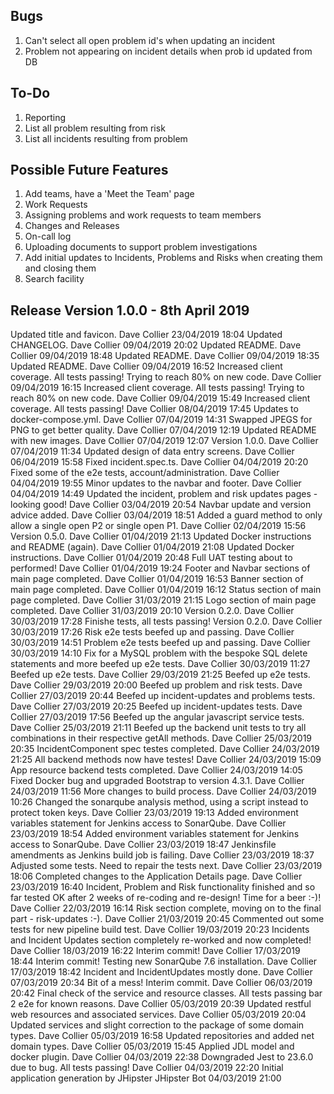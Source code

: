## Bugs

1. Can't select all open problem id's when updating an incident
2. Problem not appearing on incident details when prob id updated from DB

## To-Do

1. Reporting
2. List all problem resulting from risk
3. List all incidents resulting from problem

## Possible Future Features

1. Add teams, have a 'Meet the Team' page
2. Work Requests
3. Assigning problems and work requests to team members
4. Changes and Releases
5. On-call log
6. Uploading documents to support problem investigations
7. Add initial updates to Incidents, Problems and Risks when creating them and closing them
8. Search facility

## Release Version 1.0.0 - 8th April 2019

Updated title and favicon. Dave Collier 23/04/2019 18:04
Updated CHANGELOG. Dave Collier 09/04/2019 20:02
Updated README. Dave Collier 09/04/2019 18:48
Updated README. Dave Collier 09/04/2019 18:35
Updated README. Dave Collier 09/04/2019 16:52
Increased client coverage. All tests passing! Trying to reach 80% on new code. Dave Collier 09/04/2019 16:15
Increased client coverage. All tests passing! Trying to reach 80% on new code. Dave Collier 09/04/2019 15:49
Increased client coverage. All tests passing! Dave Collier 08/04/2019 17:45
Updates to docker-compose.yml. Dave Collier 07/04/2019 14:31
Swapped JPEGS for PNG to get better quality. Dave Collier 07/04/2019 12:19
Updated README with new images. Dave Collier 07/04/2019 12:07
Version 1.0.0. Dave Collier 07/04/2019 11:34
Updated design of data entry screens. Dave Collier 06/04/2019 15:58
Fixed incident.spec.ts. Dave Collier 04/04/2019 20:20
Fixed some of the e2e tests, account/administration. Dave Collier 04/04/2019 19:55
Minor updates to the navbar and footer. Dave Collier 04/04/2019 14:49
Updated the incident, problem and risk updates pages - looking good! Dave Collier 03/04/2019 20:54
Navbar update and version advice added. Dave Collier 03/04/2019 18:51
Added a guard method to only allow a single open P2 or single open P1. Dave Collier 02/04/2019 15:56
Version 0.5.0. Dave Collier 01/04/2019 21:13
Updated Docker instructions and README (again). Dave Collier 01/04/2019 21:08
Updated Docker instructions. Dave Collier 01/04/2019 20:48
Full UAT testing about to performed! Dave Collier 01/04/2019 19:24
Footer and Navbar sections of main page completed. Dave Collier 01/04/2019 16:53
Banner section of main page completed. Dave Collier 01/04/2019 16:12
Status section of main page completed. Dave Collier 31/03/2019 21:15
Logo section of main page completed. Dave Collier 31/03/2019 20:10
Version 0.2.0. Dave Collier 30/03/2019 17:28
Finishe tests, all tests passing! Version 0.2.0. Dave Collier 30/03/2019 17:26
Risk e2e tests beefed up and passing. Dave Collier 30/03/2019 14:51
Problem e2e tests beefed up and passing. Dave Collier 30/03/2019 14:10
Fix for a MySQL problem with the bespoke SQL delete statements and more beefed up e2e tests. Dave Collier 30/03/2019 11:27
Beefed up e2e tests. Dave Collier 29/03/2019 21:25
Beefed up e2e tests. Dave Collier 29/03/2019 20:00
Beefed up problem and risk tests. Dave Collier 27/03/2019 20:44
Beefed up incident-updates and problems tests. Dave Collier 27/03/2019 20:25
Beefed up incident-updates tests. Dave Collier 27/03/2019 17:56
Beefed up the angular javascript service tests. Dave Collier 25/03/2019 21:11
Beefed up the backend unit tests to try all combinations in their respective getAll methods. Dave Collier 25/03/2019 20:35
IncidentComponent spec testes completed. Dave Collier 24/03/2019 21:25
All backend methods now have testes! Dave Collier 24/03/2019 15:09
App resource backend tests completed. Dave Collier 24/03/2019 14:05
Fixed Docker bug and upgraded Bootstrap to version 4.3.1. Dave Collier 24/03/2019 11:56
More changes to build process. Dave Collier 24/03/2019 10:26
Changed the sonarqube analysis method, using a script instead to protect token keys. Dave Collier 23/03/2019 19:13
Added environment variables statement for Jenkins access to SonarQube. Dave Collier 23/03/2019 18:54
Added environment variables statement for Jenkins access to SonarQube. Dave Collier 23/03/2019 18:47
Jenkinsfile amendments as Jenkins build job is failing. Dave Collier 23/03/2019 18:37
Adjusted some tests. Need to repair the tests next. Dave Collier 23/03/2019 18:06
Completed changes to the Application Details page. Dave Collier 23/03/2019 16:40
Incident, Problem and Risk functionality finished and so far tested OK after 2 weeks of re-coding and re-design! Time for a beer :-)! Dave Collier 22/03/2019 16:14
Risk section complete, moving on to the final part - risk-updates :-). Dave Collier 21/03/2019 20:45
Commented out some tests for new pipeline build test. Dave Collier 19/03/2019 20:23
Incidents and Incident Updates section completely re-worked and now completed! Dave Collier 18/03/2019 16:22
Interim commit! Dave Collier 17/03/2019 18:44
Interim commit! Testing new SonarQube 7.6 installation. Dave Collier 17/03/2019 18:42
Incident and IncidentUpdates mostly done. Dave Collier 07/03/2019 20:34
Bit of a mess! Interim commit. Dave Collier 06/03/2019 20:42
Final check of the service and resource classes. All tests passing bar 2 e2e for known reasons. Dave Collier 05/03/2019 20:39
Updated restful web resources and associated services. Dave Collier 05/03/2019 20:04
Updated services and slight correction to the package of some domain types. Dave Collier 05/03/2019 16:58
Updated repositories and added net domain types. Dave Collier 05/03/2019 15:45
Applied JDL model and docker plugin. Dave Collier 04/03/2019 22:38
Downgraded Jest to 23.6.0 due to bug. All tests passing! Dave Collier 04/03/2019 22:20
Initial application generation by JHipster JHipster Bot 04/03/2019 21:00
